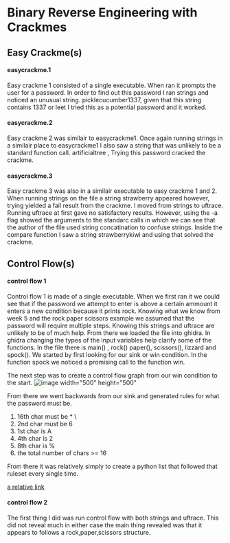 # Binary Reverse Engineering with Crackmes
## Easy Crackme(s) 

#### easycrackme.1 

Easy crackme 1 consisted of a single executable. When ran it prompts the user for a password. In order to find out this password I ran strings and noticed an unusual string. picklecucumber1337, given that this string contains 1337 or leet I tried this as a potential password and it worked. 


#### easycrackme.2

Easy crackme 2 was similair to easycrackme1. Once again running strings in a similair place to easycrackme1 I also saw a string that was unlikely to be a standard function call. artificialtree , Trying this password cracked the crackme.


#### easycrackme.3 

Easy crackme 3 was also in a similair executable to easy crackme 1 and 2. When running strings on the file a string strawberry appeared however, trying yielded a fail result from the crackme. I moved from strings to uftrace. Running uftrace at first gave no satisfactory results. However, using the -a flag showed the arguments to the standarc calls in which we can see that the author of the file used string concatination to confuse strings. Inside the compare function I saw a string strawberrykiwi and using that solved the crackme.

## Control Flow(s) 

#### control flow 1 

Control flow 1 is made of a single executable. When we first ran it we could see that if the password we attempt to enter is above a certain ammount it enters a new condition because it prints rock. Knowing what we know from week 5 and the rock paper scissors example we assumed that the password will require multiple steps. Knowing this strings and uftrace are unlikely to be of much help. From there we loaded the file into ghidra. In ghidra changing the types of the input variables help clarify some of the functions. In the file there is main() , rock() paper(), scissors(), lizzard and spock(). We started by first looking for our sink or win condition. In the function spock we noticed a promising call  to the function win. 

The next step was to create a control flow graph from our win condition to the start. 
![image width="500" height="500"](https://user-images.githubusercontent.com/44854053/228060907-6f291430-eca6-4389-a393-dbc892b7423a.png)

From there we went backwards from our sink and generated rules for what the password must be.
1. 16th char must be * \
2. 2nd char must be 6
3. 1st char is A
4. 4th char is 2
5. 8th char is %
6. the total number of chars >= 16

From there it was relatively simply to create a python list that followed that ruleset every single time. 

[a relative link](week6/control1crack.py)


#### control flow 2 

The first thing I did was run control flow with both strings and uftrace. This did not reveal much in either case the main thing revealed was that it appears to follows a rock,paper,scissors structure. 


